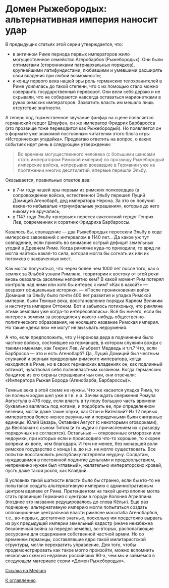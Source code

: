 # Домен Рыжебородых: альтернативная империя наносит удар

В предыдущих статьях этой серии утверждается, что:

* в античном Риме периода первых императоров жило могущественное семейство Агеробарбов (Рыжебородых). Они были оптиматами (сторонниками патриархальных порядков), крупнейшими латифундистами, любившими и умевшими расширять свои владения при любой возможности;
* к концу первого века нашей эры роль германских телохранителей в Риме усилилась до такой степени, что с их помощью стало можно совершить государственный переворот. Они вели себя дерзко и не скрывали, что не собираются навсегда оставаться марионетками в руках римских императоров. Захватить власть им мешало лишь отсутствие знатности.

А теперь под торжественное звучание фанфар на сцене появляется германский герцог Штауфен, он же император Фридрих Барбаросса (это прозвище тоже переводится как Рыжебородый). Но появляется он в формате уже знакомой постоянным читателям этого блога игры «Историческая угадайка». Предлагаю ответить на вопрос, о каких событиях идет речь в следующем утверждении:

> Во времена могущественного человека (с большими шансами стать императором Римской империи) по прозвищу Рыжебородый имперские войска, непрерывно воевавшие в Германии уже на протяжении многих десятилетий, впервые перешли Эльбу.

Оказывается, правильных ответов два:

* в 7-м году нашей эры первым из римских полководцев (в сопровождении войска, естественно) Эльбу перешел Луций Домиций Агенобарб, дед императора Нерона. За это он получил какие-то небывалые «триумфальные украшения», которые до него никому не вручались;
* в 1147 году Эльбу «впервые» пересек саксонский герцог Генрих Лев, современник и соратник Фридриха Барбароссы.

Казалось бы, совпадение — два Рыжебородых пересекли Эльбу в ходе имперских завоеваний с интервалом в 1140 лет… Да какое уж тут совпадение, если принять во внимание острый дефицит земельных угодий в Древнем Риме. Когда римляне куда-то приходили, то вряд ли могла найтись какая-то сила, которая могла бы согнать их или их потомков с захваченных мест.

Как могло получиться, что через более чем 1000 лет после того, как о землях за Эльбой узнали Римляне, территории к востоку от этой реки вновь оказались заселены непонятно кем? В какой момент Рим потерял контроль над ними или хотя бы интерес к ним? «Как в какой?» — возразят официальные историки. — «После проникновения войск Домиция за Эльбу было почти 400 лет развития и упадка Римской империи, были Темные века, восстановление порядка Карлом Великим и института империи Оттоном. Вот и забылось потихоньку, что римляне этими землями уже когда-то интересовались». Всё бы ничего, если бы интерес к землям за возродился у какого-нибудь общественно-политического образования, не носящего название Римская империя. Но такие «дежа вю» не могут не вызывать недоумения.

А что, если предположить, что у Неронова деда в подчинении было частное войско, состоявшее из германцев, в котором служили вожди с такими именами, как Генрих Лев, Альбрехт Медведь и т.п.? Что, если Барбросса — это и есть Агенобарб? Да, Луций Домиций был честным служакой и верным придворным римского императора, когда находился в Риме, но в своих германских владениях он, как подлинный оптимат, чувствовал себя полновластным хозяином. Когда германских бандитов из его охраны спрашивали чьи они, они отвечали: «Императора Рыжая Борода (Агенобарба, Барбароссы)».

Темные века в этой схеме не нужны. Что же касается упадка Рима, то он полным ходом шел уже в I в. н.э. Зачем ждать свержения Ромула Августула в 476 году, если власть в ту пору большую часть времени буквально валялась под ногами, и подобрать ее, при определенном везении, могли даже такие олухи, как Отон и Вителлий? Из 12 первых императоров более-менее разумными и порядочными были считанные единицы: Юлий Цезарь, Октавиан Август (с некоторыми оговорками), да Веспасиан с сыном Титом (и то иудеи с причислением их к разряду порядочных не согласятся). Остальные — откровенные отморозки или недоумки, при которых если и происходило что-то хорошее, то скорее вопреки их воле, чем благодаря. И тем не менее, без монаршей воли римское государство с конца I в. до н.э. не могло существовать. Все попытки восстановить республику потерпели неудачу. Солдатам, нуждавшимся в постоянной подпитке деньгами и продовольствием, непременно нужен был «главный», желательно императорских кровей, пусть даже такой рохля, как Клавдий.

В условиях такой шаткости власти было бы странно, если бы кто-то не попытался создать альтернативную империю с административным центром вдалеке от Рима. Претендентом на такой центр вполне могла стать провинция Германия с центром в городе Колония Агриппина (позднее это название редуцировалось до слова Кёльн). Еще раз подчеркну: альтернативную империю могли попытаться создать оппозиционные центральной власти римляне масштаба Агенобарбов, т.е., во-первых, достаточно знатные, поскольку им предстояло вырвать из рук предыдущей империи земельный кадастр (иначе неизбежна бесконечная война за передел земель), во-вторых, располагающие ресурсами для содержания собственной частной армии. Но со временем германцы, составлявшие ядро такой милитаристской структуры, могли перехватить управление. Для того, чтобы продемонстрировать как такое могло произойти, можно вспомнить несколько схем из недавних российских 90-х, чем мы и займемся в следующем материале серии «Домен Рыжебородых».

[Ссылка на Medium](https://yababay.medium.com/%D0%B4%D0%BE%D0%BC%D0%B5%D0%BD-%D1%80%D1%8B%D0%B6%D0%B5%D0%B1%D0%BE%D1%80%D0%BE%D0%B4%D1%8B%D1%85-%D0%B0%D0%BB%D1%8C%D1%82%D0%B5%D1%80%D0%BD%D0%B0%D1%82%D0%B8%D0%B2%D0%BD%D0%B0%D1%8F-%D0%B8%D0%BC%D0%BF%D0%B5%D1%80%D0%B8%D1%8F-%D0%BD%D0%B0%D0%BD%D0%BE%D1%81%D0%B8%D1%82-%D1%83%D0%B4%D0%B0%D1%80-a1cd1cd001b0)

[К оглавлению](/#toc).
